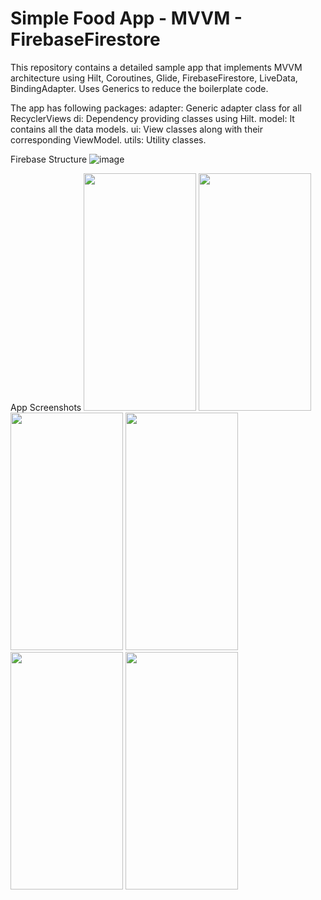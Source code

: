 # Simple Food App - MVVM - FirebaseFirestore

This repository contains a detailed sample app that implements MVVM architecture using Hilt, Coroutines, Glide, FirebaseFirestore, LiveData, BindingAdapter. Uses Generics to reduce the boilerplate code.

The app has following packages:
adapter: Generic adapter class for all RecyclerViews 
di: Dependency providing classes using Hilt.
model: It contains all the data models.
ui: View classes along with their corresponding ViewModel.
utils: Utility classes.


Firebase Structure
![image](https://user-images.githubusercontent.com/48989136/175788362-38d51161-b3b2-4b62-9660-6226837b78ba.png)

App Screenshots
<img src="https://user-images.githubusercontent.com/48989136/165623604-7f1d5ad7-c731-4a3f-bc30-cb561b2d2112.jpg" width="180" height="380"> <img src="https://user-images.githubusercontent.com/48989136/165623134-8a569779-dbd5-49e8-b541-05b209ca105a.jpg" width="180" height="380"> <img src="https://user-images.githubusercontent.com/48989136/165623773-04531291-73f8-49dd-9557-a20bd8b89467.jpg" width="180" height="380">
<img src="https://user-images.githubusercontent.com/48989136/165623900-0f7822b3-1e77-47f2-adfc-c8dcf783246b.jpg" width="180" height="380">
<img src="https://user-images.githubusercontent.com/48989136/165623909-60d9cc11-2646-49e6-b34c-4981ec2184fa.jpg" width="180" height="380">
<img src="https://user-images.githubusercontent.com/48989136/165623916-57f8a27d-2f91-4e6e-9245-00d191dfceff.jpg" width="180" height="380">

